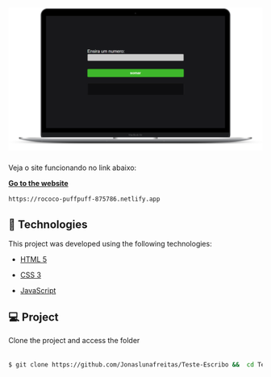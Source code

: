 <h1  align="center">
                  
                                        
<img  alt="Gerador de Senha"  title=""  src="https://raw.githubusercontent.com/Jonaslunafreitas/TrabalhoFrontEnd/main/Design%20sem%20nome%20(7).png" />
                                   
</h1>


Veja o site funcionando no link abaixo:

**[Go to the website](https://rococo-puffpuff-875786.netlify.app)**
```bash
https://rococo-puffpuff-875786.netlify.app
```  

## 🧪 Technologies

  

This project was developed using the following technologies:

  

- [HTML 5](https://developer.mozilla.org/pt-BR/docs/Web/HTML)

- [CSS 3](https://developer.mozilla.org/pt-BR/docs/Web/CSS)

- [JavaScript](https://developer.mozilla.org/pt-BR/docs/Web/JavaScript)


## 💻 Project

  

Clone the project and access the folder

  

```bash

$ git clone https://github.com/Jonaslunafreitas/Teste-Escribo &&  cd Teste-Escribo

```

